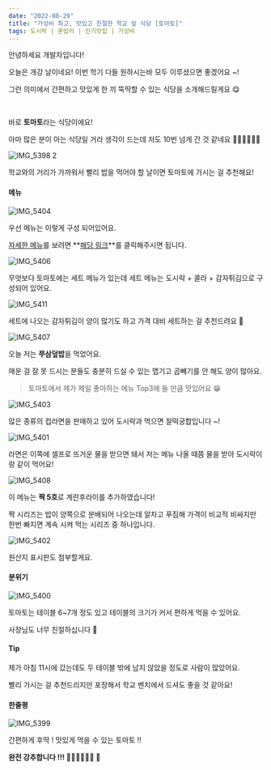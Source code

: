 ```yaml
---
date: "2022-08-29"
title: "가성비 최고, 맛있고 친절한 학교 앞 식당 [토마토]"
tags: 도시락 | 혼밥러 | 인기맛집 | 가성비
---
```


안녕하세요 개발자입니다!

오늘은 개강 날이네요! 이번 학기 다들 원하시는바 모두 이루셨으면 좋겠어요 ~!

그런 의미에서 간편하고 맛있게 한 끼 뚝딱할 수 있는 식당을 소개해드릴게요 😋

<br />

바로 **토마토**라는 식당이에요!

아마 많은 분이 아는 식당일 거라 생각이 드는데 저도 10번 넘게 간 것 같네요 🏃🏻‍♂️🏃🏻‍♂️

![IMG_5398 2](https://user-images.githubusercontent.com/63100352/187128977-cfa2ddea-7a3e-428a-8c87-f114a096ac69.jpeg)

학교와의 거리가 가까워서 빨리 밥을 먹어야 할 날이면 토마토에 가시는 걸 추천해요!

#### 메뉴

![IMG_5404](https://user-images.githubusercontent.com/63100352/187128993-0a9f6a90-62d3-453f-8a86-f09242a15848.jpeg)

우선 메뉴는 이렇게 구성 되어있어요.

[자세한 메뉴](https://www.onsuyum.com/Detail/%ED%86%A0%EB%A7%88%ED%86%A0)를 보려면 **[해당 링크](https://www.onsuyum.com/Detail/%ED%86%A0%EB%A7%88%ED%86%A0)**를 클릭해주시면 됩니다.

![IMG_5406](https://user-images.githubusercontent.com/63100352/187129129-47662cf5-070a-43d1-a5b8-0194ae8ec2ed.jpeg)

무엇보다 토마토에는 세트 메뉴가 있는데 세트 메뉴는 도시락 + 콜라 + 감자튀김으로 구성되어 있어요.

![IMG_5411](https://user-images.githubusercontent.com/63100352/187129215-9c83833e-11df-4fad-8ef6-9b9e36ee7aff.jpeg)

세트에 나오는 감자튀김이 양이 많기도 하고 가격 대비 세트하는 걸 추천드려요 🍟

![IMG_5407](https://user-images.githubusercontent.com/63100352/187129136-b642b41d-df30-4cc5-8a2b-55ce795df1c7.jpeg)

오늘 저는 **쭈삼덮밥**을 먹었어요.

매운 걸 잘 못 드시는 분들도 충분히 드실 수 있는 맵기고 곱빼기를 안 해도 양이 많아요.

> 토마토에서 제가 제일 좋아하는 메뉴 Top3에 들 만큼 맛있어요 😁

![IMG_5403](https://user-images.githubusercontent.com/63100352/187129333-49bf55a9-6151-4be7-bf36-805e983ee75c.jpeg)

많은 종류의 컵라면을 판매하고 있어 도시락과 먹으면 찰떡궁합입니다 ~!

![IMG_5401](https://user-images.githubusercontent.com/63100352/187129139-c38c5444-ebd5-417a-9e06-621b087edd3c.jpeg)

라면은 이쪽에 셀프로 뜨거운 물을 받으면 돼서 저는 메뉴 나올 때쯤 물을 받아 도시락이랑 같이 먹어요!

![IMG_5408](https://user-images.githubusercontent.com/63100352/187153485-1b8d8b05-8606-4315-95f2-d781d1a5bc65.jpeg)

이 메뉴는 **짝 5호**로 계란후라이를 추가하였습니다!

짝 시리즈는 밥이 양쪽으로 분배되어 나오는데 알차고 푸짐해 가격이 비교적 비싸지만 한번 빠지면 계속 시켜 먹는 시리즈 중 하나입니다.

![IMG_5402](https://user-images.githubusercontent.com/63100352/187129336-df2df104-6e1e-4db3-86da-037e870ebd69.jpeg)

원산지 표시판도 첨부할게요.

#### 분위기

![IMG_5400](https://user-images.githubusercontent.com/63100352/187129146-880a6218-f683-4043-9794-477315750484.jpeg)

토마토는 테이블 6~7개 정도 있고 테이블의 크기가 커서 편하게 먹을 수 있어요.

사장님도 너무 친절하십니다 🙂

#### Tip

제가 아침 11시에 갔는데도 두 테이블 밖에 남지 않았을 정도로 사람이 많았어요.

빨리 가시는 걸 추천드리지만 포장해서 학교 벤치에서 드셔도 좋을 것 같아요!

#### 한줄평

![IMG_5399](https://user-images.githubusercontent.com/63100352/187128981-04b5b4bc-72ee-4d7e-be7b-582cf1d350bf.jpeg)

간편하게 후딱 ! 맛있게 먹을 수 있는 토마토 !!

**완전 강추합니다 !!! 👍🏻👍🏻👍🏻 🍅**
